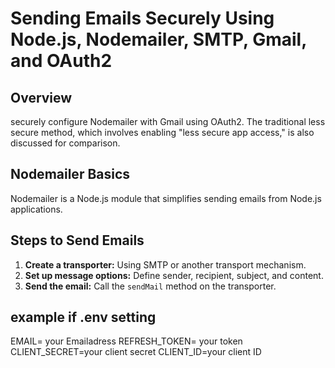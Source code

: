 
# Sending Emails Securely Using Node.js, Nodemailer, SMTP, Gmail, and OAuth2

## Overview
securely configure Nodemailer with Gmail using OAuth2. The traditional less secure method, which involves enabling "less secure app access," is also discussed for comparison.

## Nodemailer Basics
Nodemailer is a Node.js module that simplifies sending emails from Node.js applications.

## Steps to Send Emails
1. **Create a transporter:** Using SMTP or another transport mechanism.
2. **Set up message options:** Define sender, recipient, subject, and content.
3. **Send the email:** Call the `sendMail` method on the transporter.

## example if .env setting
EMAIL= your Emailadress
REFRESH_TOKEN= your token
CLIENT_SECRET=your client secret
CLIENT_ID=your client ID

